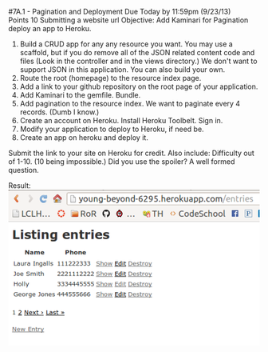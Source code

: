 #7A.1 - Pagination and Deployment
Due Today by 11:59pm (9/23/13)
Points 10
Submitting a website url
Objective: Add Kaminari for Pagination deploy an app to Heroku.

1) Build a CRUD app for any any resource you want. You may use a scaffold, but if you do remove all of the JSON related content code and files (Look in the controller and in the views directory.) We don't want to support JSON in this application. You can also build your own.
2) Route the root (homepage) to the resource index page.
3) Add a link to your github repository on the root page of your application.
4) Add Kaminari to the gemfile. Bundle.
5) Add pagination to the resource index. We want to paginate every 4 records. (Dumb I know.)
6) Create an account on Heroku. Install Heroku Toolbelt. Sign in.
7) Modify your application to deploy to Heroku, if need be.
8) Create an app on heroku and deploy it.

Submit the link to your site on Heroku for credit. Also include:
Difficulty out of 1-10. (10 being impossible.)
Did you use the spoiler?
A well formed question.

Result:
![Page arrows at bottom](/public/Kaminari_Result.png "Show the Page Symbols that get nested")
